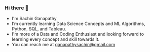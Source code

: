 ### Hi there 👋


* I'm Sachin Ganapathy
* I’m currently learning Data Science Concepts and ML Algorithms, Python, SQL, and Tableau.
* I'm more of a Data and Coding Enthusiast and looking forward to learning every concept and skill towards it.
* You can reach me at ganapathysachin@gmail.com

